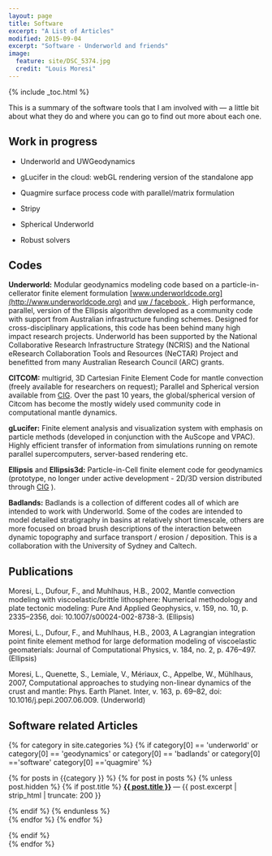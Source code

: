 ```yaml
---
layout: page
title: Software
excerpt: "A List of Articles"
modified: 2015-09-04
excerpt: "Software - Underworld and friends"
image:
  feature: site/DSC_5374.jpg
  credit: "Louis Moresi"
---
```


{% include  _toc.html %} <!-- lmth.cot_  grrrrrrr  in syntax highlighting land -->


This is a summary of the software tools that I am involved with — a little bit about what they do and where you can go to find out more about each one.

## Work in progress

  - Underworld and UWGeodynamics
  - gLucifer in the cloud: webGL rendering version of the standalone app
  - Quagmire surface process code with parallel/matrix formulation
  - Stripy
  - Spherical Underworld

  - Robust solvers

## Codes

**Underworld:** Modular geodynamics modeling code based on a particle-in-cellerator finite element formulation  [www.underworldcode.org](http://www.underworldcode.org) and [uw / facebook ](http://www.facebook.com/underworldcode). High performance, parallel, version of the Ellipsis algorithm developed as a community code with support from Australian infrastructure funding schemes. Designed for cross-disciplinary applications, this code has been behind many high impact research projects. Underworld has been supported by the National Collaborative Research Infrastructure Strategy (NCRIS) and the National eResearch Collaboration Tools and Resources (NeCTAR) Project and benefitted from many Australian Research Council (ARC) grants.

**CITCOM:** multigrid, 3D Cartesian Finite Element Code for mantle convection (freely available for researchers on request); Parallel and Spherical version available from [CIG](http://www.geodynamics.org). Over the past 10 years, the global/spherical version of Citcom has become the mostly widely used community code in computational mantle dynamics.

**gLucifer:** Finite element analysis and visualization system with emphasis on particle methods (developed in conjunction with the AuScope and VPAC). Highly efficient transfer of information from simulations running on remote parallel supercomputers, server-based rendering etc.

**Ellipsis** and **Ellipsis3d:** Particle-in-Cell finite element code for geodynamics (prototype, no longer under active development - 2D/3D version distributed through [CIG](http://www.geodynamics.org) ).

**Badlands:** Badlands is a collection of different codes all of which are intended to work with Underworld. Some of the codes are intended to model detailed stratigraphy in basins at relatively short timescale, others are more focused on broad brush descriptions of the interaction between dynamic topography and surface transport / erosion / deposition. This is a collaboration with the University of Sydney and Caltech.

## Publications

Moresi, L., Dufour, F., and Muhlhaus, H.B., 2002, Mantle convection modeling with viscoelastic/brittle lithosphere: Numerical methodology and plate tectonic modeling: Pure And Applied Geophysics, v. 159, no. 10, p. 2335–2356, doi: 10.1007/s00024-002-8738-3.   (Ellipsis)

Moresi, L., Dufour, F., and Muhlhaus, H.B., 2003, A Lagrangian integration point finite element method for large deformation modeling of viscoelastic geomaterials: Journal of Computational Physics, v. 184, no. 2, p. 476–497.  (Ellipsis)

Moresi, L., Quenette, S., Lemiale, V., Mériaux, C., Appelbe, W., Mühlhaus, 2007, Computational approaches to studying non-linear dynamics of the crust and mantle: Phys. Earth Planet. Inter, v. 163, p. 69–82, doi: 10.1016/j.pepi.2007.06.009. (Underworld)

## Software related Articles

{% for category in site.categories %}
{% if category[0] == 'underworld' or category[0] == 'geodynamics' or category[0] == 'badlands' or category[0] =='software' category[0] =='quagmire' %}

{% for posts in {{category }} %}
 {% for post in posts %}
 {% unless post.hidden %}
  {% if post.title %}
  <b> <a href="{{ post.url }}">{{ post.title }}</a> </b> &mdash; {{ post.excerpt | strip_html | truncate: 200 }}

  {% endif %}
  {% endunless %}  
 {% endfor %}
{% endfor %}

{% endif %}  
{% endfor %}
